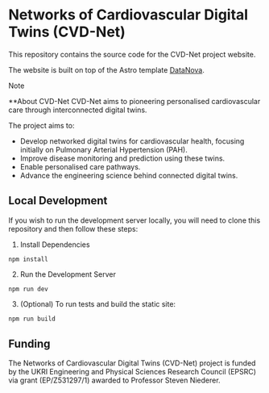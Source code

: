 # Networks of Cardiovascular Digital Twins (CVD-Net)

This repository contains the source code for the CVD-Net project website. 

The website is built on top of the Astro template [DataNova](https://github.com/mearashadowfax/DataNova).

> [!NOTE]
> **About CVD-Net
> CVD-Net aims to pioneering personalised cardiovascular care through interconnected digital twins.
> 
> The project aims to:
> - Develop networked digital twins for cardiovascular health, focusing initially on Pulmonary Arterial Hypertension (PAH).
> - Improve disease monitoring and prediction using these twins.
> - Enable personalised care pathways.
> - Advance the engineering science behind connected digital twins.

## Local Development

If you wish to run the development server locally, you will need to clone this repository and then follow these steps:

1. Install Dependencies

```shell
npm install
```

2. Run the Development Server

```shell
npm run dev
```

3. (Optional) To run tests and build the static site:

```bash
npm run build
```

## Funding

The Networks of Cardiovascular Digital Twins (CVD-Net) project is funded by the UKRI Engineering and Physical Sciences Research Council (EPSRC) via grant (EP/Z531297/1) awarded to Professor Steven Niederer.
